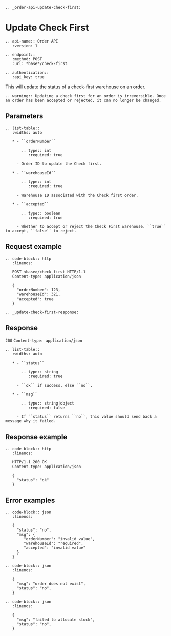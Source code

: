 ```eval_rst
.. _order-api-update-check-first:
```

# Update Check First

```eval_rst
.. api-name:: Order API
   :version: 1

.. endpoint::
   :method: POST
   :url: *base*/check-first

.. authentication::
   :api_key: true
```

This will update the status of a check-first warehouse on an order.  

```eval_rst
.. warning:: Updating a check first for an order is irreversible. Once an order has been accepted or rejected, it can no longer be changed. 
```

## Parameters

```eval_rst
.. list-table::
   :widths: auto

   * - ``orderNumber``

       .. type:: int
          :required: true

     - Order ID to update the Check first.

   * - ``warehouseId``

       .. type:: int
          :required: true

     - Warehouse ID associated with the Check first order. 

   * - ``accepted``

       .. type:: boolean
          :required: true

     - Whether to accept or reject the Check First warehouse. ``true`` to accept, ``false`` to reject.
```

## Request example

```eval_rst
.. code-block:: http
   :linenos:

   POST <base>/check-first HTTP/1.1
   Content-type: application/json

   {
     "orderNumber": 123,
     "warehouseId": 321,
     "accepted": true
   }
```

```eval_rst
.. _update-check-first-response:
```

## Response

`200` `Content-type: application/json`

```eval_rst
.. list-table::
   :widths: auto

   * - ``status``

       .. type:: string
          :required: true

     - ``ok`` if success, else ``no``.

   * - ``msg``

       .. type:: string|object
          :required: false

     - If ``status`` returns ``no``, this value should send back a message why it failed.

```

## Response example

```eval_rst
.. code-block:: http
   :linenos:

   HTTP/1.1 200 OK
   Content-type: application/json

   {
     "status": "ok"
   }
```

## Error examples

```eval_rst
.. code-block:: json
   :linenos:

   {
     "status": "no",
     "msg": {
        "orderNumber": "invalid value",
        "warehouseId": "required",
        "accepted": "invalid value"
     }
   }
```

```eval_rst
.. code-block:: json
   :linenos:

   {
     "msg": "order does not exist",
     "status": "no",
   }
```

```eval_rst
.. code-block:: json
   :linenos:

   {
     "msg": "failed to allocate stock",
     "status": "no",
   }
```
